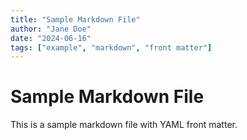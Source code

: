 ```yaml
---
title: "Sample Markdown File"
author: "Jane Doe"
date: "2024-06-16"
tags: ["example", "markdown", "front matter"]
---
```


# Sample Markdown File

This is a sample markdown file with YAML front matter.
